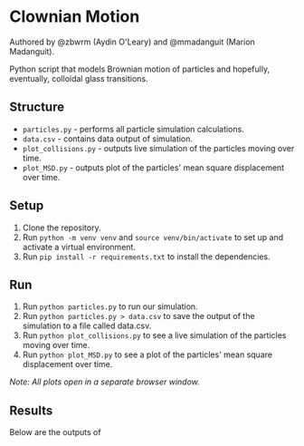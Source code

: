 # Clownian Motion
Authored by @zbwrm (Aydin O'Leary) and @mmadanguit (Marion Madanguit).

Python script that models Brownian motion of particles and hopefully, eventually, colloidal glass transitions.

## Structure

* `particles.py` - performs all particle simulation calculations.
* `data.csv` - contains data output of simulation.
* `plot_collisions.py` - outputs live simulation of the particles moving over time. 
* `plot_MSD.py` - outputs plot of the particles' mean square displacement over time.

## Setup

1. Clone the repository.  
2. Run `python -m venv venv` and `source venv/bin/activate` to set up and activate a virtual environment. 
3. Run `pip install -r requirements.txt` to install the dependencies. 

## Run

1. Run `python particles.py` to run our simulation. 
2. Run `python particles.py > data.csv` to save the output of the simulation to a file called data.csv.
3. Run `python plot_collisions.py` to see a live simulation of the particles moving over time.
4. Run `python plot_MSD.py` to see a plot of the particles' mean square displacement over time.

*Note: All plots open in a separate browser window.*

## Results

Below are the outputs of
